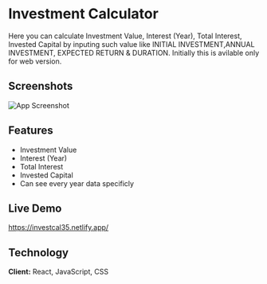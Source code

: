 
# Investment Calculator
Here you can calculate Investment Value, Interest (Year), Total Interest, Invested Capital by inputing such value like INITIAL INVESTMENT,ANNUAL INVESTMENT, EXPECTED RETURN & DURATION. Initially this is avilable only for
web version. 



## Screenshots

![App Screenshot](https://i.postimg.cc/Dz133rTN/Screenshot-2023-12-22-202454.png)


## Features

- Investment Value
- Interest (Year)
- Total Interest
- Invested Capital
- Can see every year data specificly

## Live Demo

https://investcal35.netlify.app/


## Technology

**Client:** React, JavaScript, CSS


